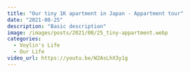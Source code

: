 ```yaml
---
title: "Our tiny 1K apartment in Japan - Appartment tour"
date: "2021-08-25"
description: "Basic description"
image: /images/posts/2021/08/25_tiny-appartment.webp
categories:
  - Voylin's Life
  - Our Life
video_url: https://youtu.be/W2AsLhX3y1g
---
```


